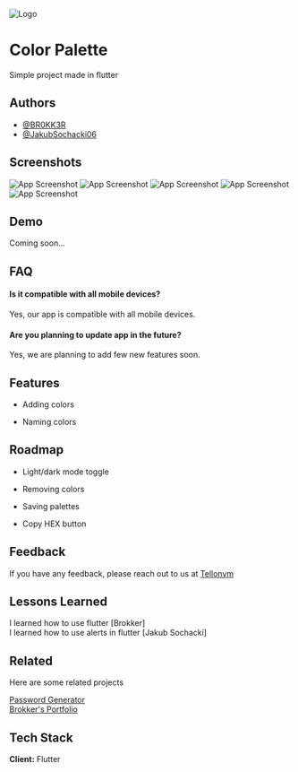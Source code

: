 
![Logo](https://dev-to-uploads.s3.amazonaws.com/uploads/articles/th5xamgrr6se0x5ro4g6.png)


# Color Palette

Simple project made in flutter


## Authors

- [@BR0KK3R](https://github.com/BR0KK3R)
- [@JakubSochacki06](https://github.com/JakubSochacki06)


## Screenshots

![App Screenshot](https://github.com/BR0KK3R/color-palette/blob/master/Screens/screen1.jpg?raw=true)
![App Screenshot](https://github.com/BR0KK3R/color-palette/blob/master/Screens/screen2.jpg?raw=true)
![App Screenshot](https://github.com/BR0KK3R/color-palette/blob/master/Screens/screen3.jpg?raw=true)
![App Screenshot](https://github.com/BR0KK3R/color-palette/blob/master/Screens/screen4.jpg?raw=true)
![App Screenshot](https://github.com/BR0KK3R/color-palette/blob/master/Screens/screen8.jpg?raw=true)

## Demo

Coming soon...


## FAQ

#### **Is it compatible with all mobile devices?**

Yes, our app is compatible with all mobile devices.

#### **Are you planning to update app in the future?**

Yes, we are planning to add few new features soon.


## Features

- Adding colors

- Naming colors

## Roadmap

- Light/dark mode toggle

- Removing colors

- Saving palettes

- Copy HEX button
## Feedback

If you have any feedback, please reach out to us at [Tellonym](https://tellonym.me/user.6007510)


## Lessons Learned

I learned how to use flutter [Brokker] \
I learned how to use alerts in flutter [Jakub Sochacki]
## Related

Here are some related projects

[Password Generator](https://github.com/BR0KK3R/Password-Generator) \
[Brokker's Portfolio](https://github.com/BR0KK3R/Portfolio)


## Tech Stack

**Client:** Flutter


